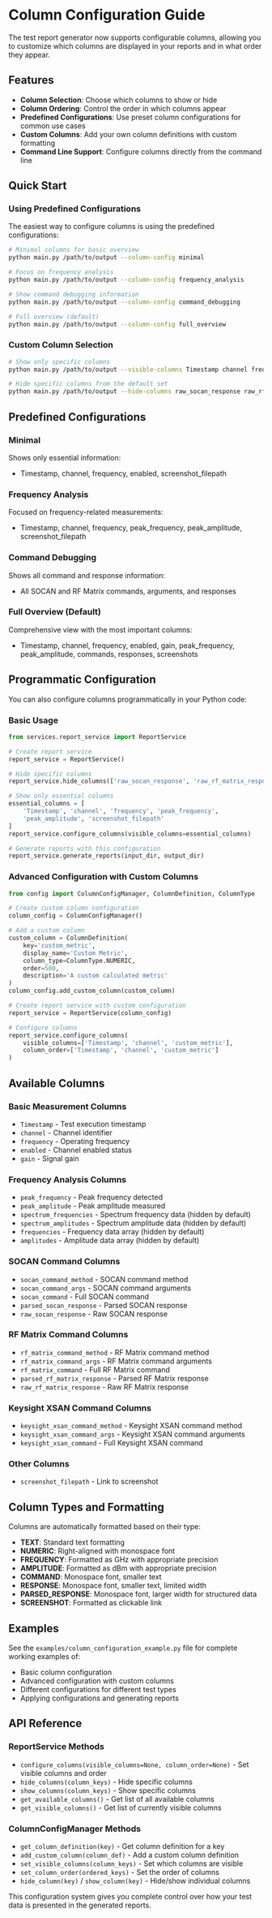 # Column Configuration Guide

The test report generator now supports configurable columns, allowing you to customize which columns are displayed in your reports and in what order they appear.

## Features

- **Column Selection**: Choose which columns to show or hide
- **Column Ordering**: Control the order in which columns appear
- **Predefined Configurations**: Use preset column configurations for common use cases
- **Custom Columns**: Add your own column definitions with custom formatting
- **Command Line Support**: Configure columns directly from the command line

## Quick Start

### Using Predefined Configurations

The easiest way to configure columns is using the predefined configurations:

```bash
# Minimal columns for basic overview
python main.py /path/to/output --column-config minimal

# Focus on frequency analysis
python main.py /path/to/output --column-config frequency_analysis

# Show command debugging information
python main.py /path/to/output --column-config command_debugging

# Full overview (default)
python main.py /path/to/output --column-config full_overview
```

### Custom Column Selection

```bash
# Show only specific columns
python main.py /path/to/output --visible-columns Timestamp channel frequency peak_frequency peak_amplitude

# Hide specific columns from the default set
python main.py /path/to/output --hide-columns raw_socan_response raw_rf_matrix_response spectrum_frequencies
```

## Predefined Configurations

### Minimal
Shows only essential information:
- Timestamp, channel, frequency, enabled, screenshot_filepath

### Frequency Analysis
Focused on frequency-related measurements:
- Timestamp, channel, frequency, peak_frequency, peak_amplitude, screenshot_filepath

### Command Debugging
Shows all command and response information:
- All SOCAN and RF Matrix commands, arguments, and responses

### Full Overview (Default)
Comprehensive view with the most important columns:
- Timestamp, channel, frequency, enabled, gain, peak_frequency, peak_amplitude, commands, responses, screenshots

## Programmatic Configuration

You can also configure columns programmatically in your Python code:

### Basic Usage

```python
from services.report_service import ReportService

# Create report service
report_service = ReportService()

# Hide specific columns
report_service.hide_columns(['raw_socan_response', 'raw_rf_matrix_response'])

# Show only essential columns
essential_columns = [
    'Timestamp', 'channel', 'frequency', 'peak_frequency',
    'peak_amplitude', 'screenshot_filepath'
]
report_service.configure_columns(visible_columns=essential_columns)

# Generate reports with this configuration
report_service.generate_reports(input_dir, output_dir)
```

### Advanced Configuration with Custom Columns

```python
from config import ColumnConfigManager, ColumnDefinition, ColumnType

# Create custom column configuration
column_config = ColumnConfigManager()

# Add a custom column
custom_column = ColumnDefinition(
    key='custom_metric',
    display_name='Custom Metric',
    column_type=ColumnType.NUMERIC,
    order=500,
    description='A custom calculated metric'
)
column_config.add_custom_column(custom_column)

# Create report service with custom configuration
report_service = ReportService(column_config)

# Configure columns
report_service.configure_columns(
    visible_columns=['Timestamp', 'channel', 'custom_metric'],
    column_order=['Timestamp', 'channel', 'custom_metric']
)
```

## Available Columns

### Basic Measurement Columns
- `Timestamp` - Test execution timestamp
- `channel` - Channel identifier
- `frequency` - Operating frequency
- `enabled` - Channel enabled status
- `gain` - Signal gain

### Frequency Analysis Columns
- `peak_frequency` - Peak frequency detected
- `peak_amplitude` - Peak amplitude measured
- `spectrum_frequencies` - Spectrum frequency data (hidden by default)
- `spectrum_amplitudes` - Spectrum amplitude data (hidden by default)
- `frequencies` - Frequency data array (hidden by default)
- `amplitudes` - Amplitude data array (hidden by default)

### SOCAN Command Columns
- `socan_command_method` - SOCAN command method
- `socan_command_args` - SOCAN command arguments
- `socan_command` - Full SOCAN command
- `parsed_socan_response` - Parsed SOCAN response
- `raw_socan_response` - Raw SOCAN response

### RF Matrix Command Columns
- `rf_matrix_command_method` - RF Matrix command method
- `rf_matrix_command_args` - RF Matrix command arguments
- `rf_matrix_command` - Full RF Matrix command
- `parsed_rf_matrix_response` - Parsed RF Matrix response
- `raw_rf_matrix_response` - Raw RF Matrix response

### Keysight XSAN Command Columns
- `keysight_xsan_command_method` - Keysight XSAN command method
- `keysight_xsan_command_args` - Keysight XSAN command arguments
- `keysight_xsan_command` - Full Keysight XSAN command

### Other Columns
- `screenshot_filepath` - Link to screenshot

## Column Types and Formatting

Columns are automatically formatted based on their type:

- **TEXT**: Standard text formatting
- **NUMERIC**: Right-aligned with monospace font
- **FREQUENCY**: Formatted as GHz with appropriate precision
- **AMPLITUDE**: Formatted as dBm with appropriate precision
- **COMMAND**: Monospace font, smaller text
- **RESPONSE**: Monospace font, smaller text, limited width
- **PARSED_RESPONSE**: Monospace font, larger width for structured data
- **SCREENSHOT**: Formatted as clickable link

## Examples

See the `examples/column_configuration_example.py` file for complete working examples of:

- Basic column configuration
- Advanced configuration with custom columns
- Different configurations for different test types
- Applying configurations and generating reports

## API Reference

### ReportService Methods

- `configure_columns(visible_columns=None, column_order=None)` - Set visible columns and order
- `hide_columns(column_keys)` - Hide specific columns
- `show_columns(column_keys)` - Show specific columns
- `get_available_columns()` - Get list of all available columns
- `get_visible_columns()` - Get list of currently visible columns

### ColumnConfigManager Methods

- `get_column_definition(key)` - Get column definition for a key
- `add_custom_column(column_def)` - Add a custom column definition
- `set_visible_columns(column_keys)` - Set which columns are visible
- `set_column_order(ordered_keys)` - Set the order of columns
- `hide_column(key)` / `show_column(key)` - Hide/show individual columns

This configuration system gives you complete control over how your test data is presented in the generated reports.